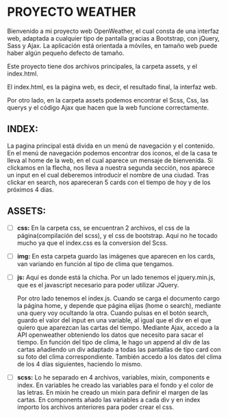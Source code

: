 # PROYECTO WEATHER

Bienvenido a mi proyecto web OpenWeather, el cual consta de una interfaz web, adaptada a cualquier tipo de pantalla gracias a Bootstrap, con jQuery, Sass y Ajax. La aplicación está orientada a móviles, en tamaño web puede haber algún pequeño defecto de tamaño.

Este proyecto tiene dos archivos principales, la carpeta assets, y el index.html.

El index.html, es la página web, es decir, el resultado final, la interfaz web.

Por otro lado, en la carpeta assets podemos encontrar el Scss, Css, las querys y el código Ajax que hacen que la web funcione correctamente.


## INDEX:

La pagina principal está divida en un menú de navegación y el contenido. En el menú de navegación podemos encontrar dos iconos, el de la casa te lleva al home de la web, en el cual aparece un mensaje de bienvenida.
Si clickamos en la flecha, nos lleva a nuestra segunda sección, nos aparece un input en el cual deberemos introducir el nombre de una ciudad. Tras clickar en search, nos apareceran 5 cards con el tiempo de hoy y de los próximos 4 dias.
 

## ASSETS:

 - [ ] **css:** 
 En la carpeta css, se encuentran 2 archivos, el css de la página(compilación del scss), y el css de bootstrap. Aquí no he tocado mucho ya que el index.css es la conversion del Scss.
 
 - [ ] **img:**
 En esta carpeta guardo las imágenes que aparecen en los cards, van variando en función al tipo de clima que tengamos.
  - [ ] **js:**
  Aquí es donde está la chicha. Por un lado tenemos el jquery.min.js, que es el javascript necesario para poder utilizar JQuery.

	Por otro lado tenemos el index.js. Cuando se carga el documento cargo la página home, y depende que página elijas (home o search), mediante una query voy ocultando la otra.
	Cuando pulsas en el botón search, guardo el valor del input en una variable, al igual que el div en el que quiero que aparezcan las cartas del tiempo. Mediante Ajax, accedo a la API openweather obteniendo los datos que necesito para sacar el tiempo. En función del tipo de clima, le hago un append al div de las cartas añadiendo un div adaptado a todas las pantallas de tipo card con su foto del clima correspondiente. También accedo a los datos del clima de los 4 días siguientes, haciendo lo mismo.
 - [ ] **scss:**
 Lo he separado en 4 archivos, variables, mixin, components e index. En variables he creado las variables para el fondo y el color de las letras. En mixin he creado un mixin para definir el margen de las cartas. En components añado las variables a cada div y en index importo los archivos anteriores para poder crear el css.
